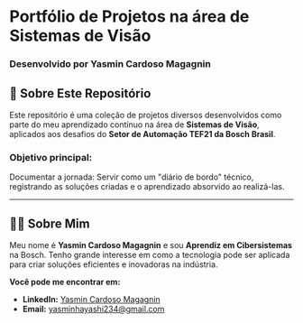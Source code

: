 # Portfólio de Projetos na área de Sistemas de Visão

### Desenvolvido por Yasmin Cardoso Magagnin

## 📖 Sobre Este Repositório

Este repositório é uma coleção de projetos diversos desenvolvidos como parte do meu aprendizado contínuo na área de **Sistemas de Visão**, aplicados aos desafios do **Setor de Automação TEF21 da Bosch Brasil**.

### Objetivo principal:
Documentar a jornada: Servir como um "diário de bordo" técnico, registrando as soluções criadas e o aprendizado absorvido ao realizá-las.

---

## 👨‍💻 Sobre Mim

Meu nome é **Yasmin Cardoso Magagnin** e sou **Aprendiz em Cibersistemas** na Bosch. Tenho grande interesse em como a tecnologia pode ser aplicada para criar soluções eficientes e inovadoras na indústria.

**Você pode me encontrar em:**
- **LinkedIn:** [Yasmin Cardoso Magagnin](www.linkedin.com/in/yasmincardosomagagnin)
- **Email:** yasminhayashi234@gmail.com
